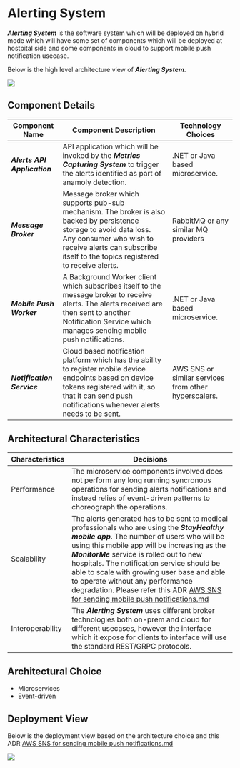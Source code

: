 # Alerting System

***Alerting System*** is the software system which will be deployed on hybrid mode which will have some set of components which will be deployed at hostpital side and some components in cloud to support mobile push notification usecase.

Below is the high level architecture view of ***Alerting System***.

![](https://github.com/infy-archs-katas/monitorme/blob/main/diagrams/Alerts-C4ContainerView.png)

## Component Details

| Component Name  | Component Description | Technology Choices |
| ------------- | ------------- | ------------- |
| ***Alerts API Application***  | API application which will be invoked by the ***Metrics Capturing System*** to trigger the alerts identified as part of anamoly detection.  | .NET or Java based microservice.  |
| ***Message Broker***  | Message broker which supports pub-sub mechanism. The broker is also backed by persistence storage to avoid data loss. Any consumer who wish to receive alerts can subscribe itself to the topics registered to receive alerts. | RabbitMQ or any similar MQ providers  |
| ***Mobile Push Worker***  | A Background Worker client which subscribes itself to the message broker to receive alerts. The alerts received are then sent to another Notification Service which manages sending mobile push notifications.  | .NET or Java based microservice.  |
| ***Notification Service***  | Cloud based notification platform which has the ability to register mobile device endpoints based on device tokens registered with it, so that it can send push notifications whenever alerts needs to be sent.  | AWS SNS or similar services from other hyperscalers.   |

## Architectural Characteristics

| Characteristics  | Decisions |
| ------------- | ------------- |
| Performance  |  The microservice components involved does not perform any long running syncronous operations for sending alerts notifications and instead relies of event-driven patterns to choreograph the operations. |
| Scalability  |  The alerts generated has to be sent to medical professionals who are using the ***StayHealthy mobile app***. The number of users who will be using this mobile app will be increasing as the ***MonitorMe*** service is rolled out to new hospitals. The notification service should be able to scale with growing user base and able to operate without any performance degradation. Please refer this ADR [AWS SNS for sending mobile push notifications.md](https://github.com/infy-archs-katas/monitorme/blob/main/ADRs/AWS%20SNS%20for%20sending%20mobile%20push%20notifications.md) |
| Interoperability  | The ***Alerting System*** uses different broker technologies both on-prem and cloud for different usecases, however the interface which it expose for clients to interface will use the standard REST/GRPC protocols.  |

## Architectural Choice

- Microservices
- Event-driven

## Deployment View
Below is the deployment view based on the architecture choice and this ADR [AWS SNS for sending mobile push notifications.md](https://github.com/infy-archs-katas/monitorme/blob/main/ADRs/AWS%20SNS%20for%20sending%20mobile%20push%20notifications.md)

![](https://github.com/infy-archs-katas/monitorme/blob/main/diagrams/Alerts-DeploymentView.png)

